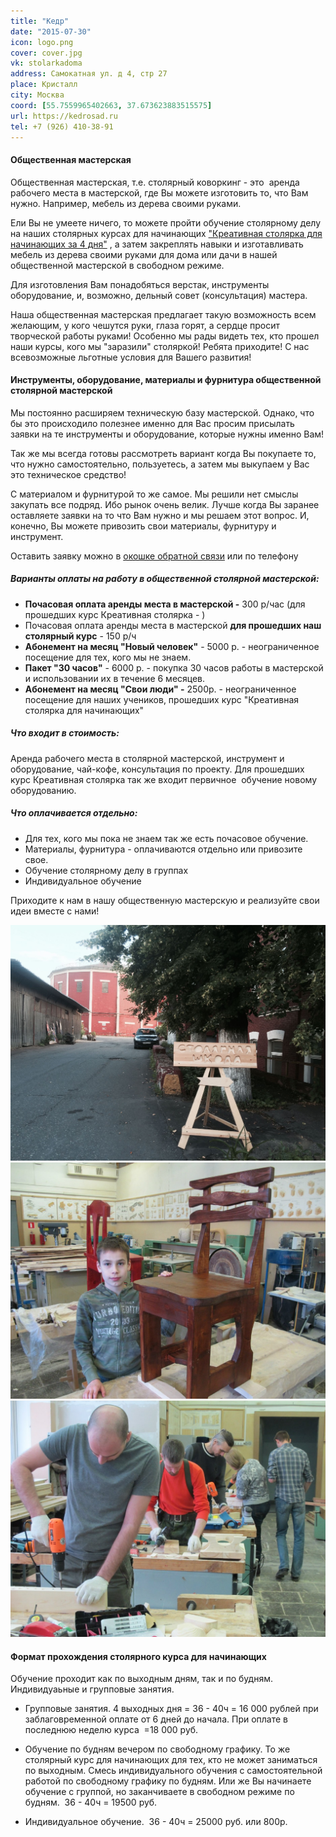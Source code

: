 ```yaml
---
title: "Кедр"
date: "2015-07-30"
icon: logo.png
cover: cover.jpg
vk: stolarkadoma
address: Самокатная ул. д 4, стр 27
place: Кристалл
city: Москва
coord: [55.7559965402663, 37.673623883515575]
url: https://kedrosad.ru
tel: +7 (926) 410-38-91
---
```


#### Общественная мастерская

Общественная мастерская, т.е. столярный коворкинг - это  аренда рабочего места в мастерской, где Вы можете изготовить то, что Вам нужно. Например, мебель из дерева своими руками.

Ели Вы не умеете ничего, то можете пройти обучение столярному делу на наших столярных курсах для начинающих ["Креативная столярка для начинающих за 4 дня"](http://kedrosadmaster.ru/stoliarnay_shkola "Подробно о курсе Креативной столярки") , а затем закреплять навыки и изготавливать мебель из дерева своими руками для дома или дачи в нашей общественной мастерской в свободном режиме.

Для изготовления Вам понадобяться верстак, инструменты оборудование, и, возможно, дельный совет (консультация) мастера.

Наша общественная мастерская предлагает такую возможность всем желающим, у кого чешутся руки, глаза горят, а сердце просит творческой работы руками! Особенно мы рады видеть тех, кто прошел наши курсы, кого мы "заразили" столяркой! Ребята приходите! С нас всевозможные льготные условия для Вашего развития!

#### Инструменты, оборудование, материалы и фурнитура общественной столярной мастерской

Мы постоянно расширяем техническую базу мастерской. Однако, что бы это происходило полезнее именно для Вас просим присылать заявки на те инструменты и оборудование, которые нужны именно Вам!

Так же мы всегда готовы рассмотреть вариант когда Вы покупаете то, что нужно самостоятельно, пользуетесь, а затем мы выкупаем у Вас это техническое средство!

С материалом и фурнитурой то же самое. Мы решили нет смыслы закупать все подряд. Ибо рынок очень велик. Лучше когда Вы заранее оставляете заявки на то что Вам нужно и мы решаем этот вопрос. И, конечно, Вы можете привозить свои материалы, фурнитуру и инструмент.

Оставить заявку можно в [окошке обратной связи](http://kedrosadmaster.ru/#feedback) или по телефону 

##### Варианты оплаты на работу в общественной столярной мастерской:

- **Почасовая оплата аренды места в мастерской -** 300 р/час (для прошедших курс Креативная столярка - )
- Почасовая оплата аренды места в мастерской **для прошедших наш столярный курс** - 150 р/ч
- **Абонемент на месяц "Новый человек"** - 5000 р. - неограниченное посещение для тех, кого мы не знаем.
- **Пакет "30 часов"** - 6000 р. - покупка 30 часов работы в мастерской и использовании их в течение 6 месяцев.
- **Абонемент на месяц "Свои люди" -** 2500р. - неограниченное посещение для наших учеников, прошедших курс "Креативная столярка для начинающих"

##### Что входит в стоимость:

Аренда рабочего места в столярной мастерской, инструмент и оборудование, чай-кофе, консультация по проекту. Для прошедших курс Креативная столярка так же входит первичное  обучение новому оборудованию.

##### Что оплачивается отдельно:

- Для тех, кого мы пока не знаем так же есть почасовое обучение.
- Материалы, фурнитура - оплачиваются отдельно или привозите свое.
- Обучение столярному делу в группах
- Индивидуальное обучение

Приходите к нам в нашу общественную мастерскую и реализуйте свои идеи вместе с нами!

![](./images/IMG_0986.jpg)
![](./images/ToiODEBeKew.jpg)
![](./images/u4zodAZEbMU.jpg)

#### Формат прохождения столярного курса для начинающих

Обучение проходит как по выходным дням, так и по будням. Индивидуаьные и групповые занятия.

- Групповые занятия. 4 выходных дня = 36 - 40ч = 16 000 рублей при заблаговременной оплате от 6 дней до начала. При оплате в последнюю неделю курса  =18 000 руб.

- Обучение по будням вечером по свободному графику. То же столярный курс для начинающих для тех, кто не может заниматься по выходным. Смесь индивидуального обучения с самостоятельной работой по свободному графику по будням. Или же Вы начинаете обучение с группой, но заканчиваете в свободном режиме по будням.  36 - 40ч = 19500 руб.
- Индивидуальное обучение.  36 - 40ч = 25000 руб. или 800р.

